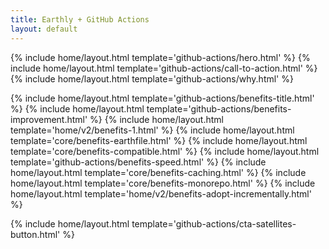 ```yaml
---
title: Earthly + GitHub Actions
layout: default
---
```


{% include home/layout.html template='github-actions/hero.html' %}
{% include home/layout.html template='github-actions/call-to-action.html' %}
{% include home/layout.html template='github-actions/why.html' %}

{% include home/layout.html template='github-actions/benefits-title.html' %}
{% include home/layout.html template='github-actions/benefits-improvement.html' %}
{% include home/layout.html template='home/v2/benefits-1.html' %}
{% include home/layout.html template='core/benefits-earthfile.html' %}
{% include home/layout.html template='core/benefits-compatible.html' %}
{% include home/layout.html template='github-actions/benefits-speed.html' %}
{% include home/layout.html template='core/benefits-caching.html' %}
{% include home/layout.html template='core/benefits-monorepo.html' %}
{% include home/layout.html template='home/v2/benefits-adopt-incrementally.html' %}

{% include home/layout.html template='github-actions/cta-satellites-button.html' %}
